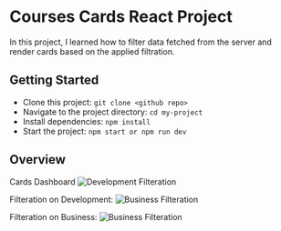 
# Courses Cards React Project

In this project, I learned how to filter data fetched from the server and render cards based on the applied filtration.

## Getting Started

- Clone this project: `git clone <github repo>`
- Navigate to the project directory: `cd my-project`
- Install dependencies: `npm install`
- Start the project: `npm start or npm run dev`

## Overview
Cards Dashboard
![Development Filteration](https://github.com/vineet-53/top-courses-cards-react/assets/116667797/392aabb0-57b2-44a6-b2ea-2dc948a52241)

Filteration on Development:
![Business Filteration](https://github.com/vineet-53/top-courses-cards-react/assets/116667797/50eddf35-bcff-4dfe-8e90-a99e582c361d)

Filteration on Business:
![Business Filteration](https://github.com/vineet-53/top-courses-cards-react/assets/116667797/a34d19a3-6c6a-452f-9d03-03a1608d9b1f)
